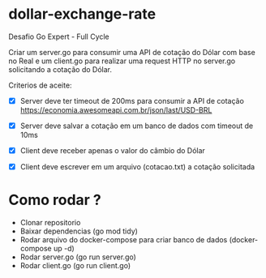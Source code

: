 # dollar-exchange-rate

Desafio Go Expert - Full Cycle

Criar um server.go para consumir uma API de cotação do Dólar com base no Real e um client.go para realizar uma request HTTP no server.go solicitando a cotação do Dólar.

Criterios de aceite:
- [x] Server deve ter timeout de 200ms para consumir a API de cotação https://economia.awesomeapi.com.br/json/last/USD-BRL
- [x] Server deve salvar a cotação em um banco de dados com timeout de 10ms
- [x] Client deve receber apenas o valor do câmbio do Dólar
- [x] Client deve escrever em um arquivo (cotacao.txt) a cotação solicitada


# Como rodar ?

- Clonar repositorio
- Baixar dependencias (go mod tidy)
- Rodar arquivo do docker-compose para criar banco de dados (docker-compose up -d)
- Rodar server.go (go run server.go)
- Rodar client.go (go run client.go)
